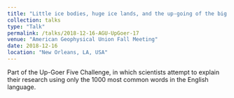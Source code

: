 ```yaml
---
title: "Little ice bodies, huge ice lands, and the up-going of the big water body"
collection: talks
type: "Talk"
permalink: /talks/2018-12-16-AGU-UpGoer-17
venue: "American Geophysical Union Fall Meeting"
date: 2018-12-16
location: "New Orleans, LA, USA"
---
```


Part of the Up-Goer Five Challenge, in which scientists attempt to explain their research using only the 1000 most common words in the English language.
